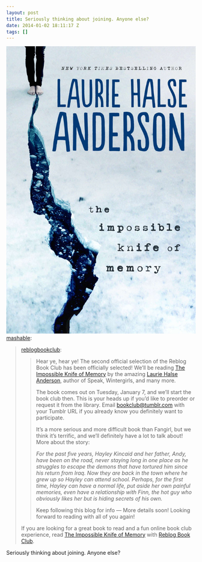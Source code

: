```yaml
---
layout: post
title: Seriously thinking about joining. Anyone else?
date: 2014-01-02 18:11:17 Z
tags: []
---
```

![](/media/2014/01/71982396591.jpg)
[mashable](http://mashable.tumblr.com/post/71981940876/reblogbookclub-hear-ye-hear-ye-the-second):

> [reblogbookclub](http://reblogbookclub.tumblr.com/post/70512165964/hear-ye-hear-ye-the-second-official-selection-of):
> 
> >   
> > Hear ye, hear ye! The second official selection of the Reblog Book Club has been officially selected! We’ll be reading [The Impossible Knife of Memory](http://widgets.penguin.com/Pages/affiliateLanding/index.aspx?isbn=9780670012091) by the amazing [Laurie Halse Anderson](http://lauriehalseanderson.tumblr.com/), author of Speak, Wintergirls, and many more.
> > 
> > The book comes out on Tuesday, January 7, and we’ll start the book club then. This is your heads up if you’d like to preorder or request it from the library. Email bookclub@tumblr.com with your Tumblr URL if you already know you definitely want to participate.  
> >   
> > It’s a more serious and more difficult book than Fangirl, but we think it’s terrific, and we’ll definitely have a lot to talk about! More about the story:   
> >   
> > _For the past five years, Hayley Kincaid and her father, Andy, have been on the road, never staying long in one place as he struggles to escape the demons that have tortured him since his return from Iraq. Now they are back in the town where he grew up so Hayley can attend school. Perhaps, for the first time, Hayley can have a normal life, put aside her own painful memories, even have a relationship with Finn, the hot guy who obviously likes her but is hiding secrets of his own._
> > 
> > Keep following this blog for info — More details soon! Looking forward to reading with all of you again!
> 
> If you are looking for a great book to read and a fun online book club experience, read [The Impossible Knife of Memory](http://widgets.penguin.com/Pages/affiliateLanding/index.aspx?isbn=9780670012091) with [Reblog Book Club](http://reblogbookclub.tumblr.com/).

Seriously thinking about joining. Anyone else?
